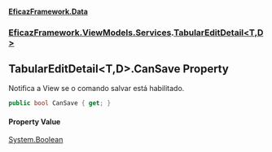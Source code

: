 #### [EficazFramework.Data](EficazFrameworkData.md 'EficazFramework Data')
### [EficazFramework.ViewModels.Services](EficazFrameworkData.md#EficazFramework.ViewModels.Services 'EficazFramework.ViewModels.Services').[TabularEditDetail&lt;T,D&gt;](EficazFramework.ViewModels.Services/TabularEditDetail_T,D_.md 'EficazFramework.ViewModels.Services.TabularEditDetail<T,D>')

## TabularEditDetail<T,D>.CanSave Property

Notifica a View se o comando salvar está habilitado.

```csharp
public bool CanSave { get; }
```

#### Property Value
[System.Boolean](https://docs.microsoft.com/en-us/dotnet/api/System.Boolean 'System.Boolean')